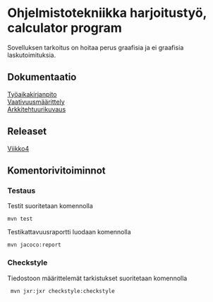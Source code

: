 # Ohjelmistotekniikka harjoitustyö, calculator program
Sovelluksen tarkoitus on hoitaa perus graafisia ja ei graafisia laskutoimituksia.


## Dokumentaatio
[Työaikakirjanpito](https://github.com/JaakkoRE/ot-harjoitustyo/blob/master/Laskin%20Sovellus/Dokumentaatio/Ty%C3%B6aikakirjanpito) <br>
[Vaativuusmäärittely](https://github.com/JaakkoRE/ot-harjoitustyo/blob/master/Laskin%20Sovellus/Dokumentaatio/Vaatimusm%C3%A4%C3%A4rittely.md) <br>
[Arkkitehtuurikuvaus](https://github.com/JaakkoRE/ot-harjoitustyo/blob/master/Laskin%20Sovellus/Dokumentaatio/arkkitehtuuri.md)
## Releaset
[Viikko4](https://github.com/JaakkoRE/ot-harjoitustyo/tree/master/Laskin%20Sovellus)
## Komentorivitoiminnot
### Testaus

Testit suoritetaan komennolla
```
mvn test
```
Testikattavuusraportti luodaan komennolla
```
mvn jacoco:report
```
### Checkstyle

Tiedostoon määrittelemät tarkistukset suoritetaan komennolla
```
 mvn jxr:jxr checkstyle:checkstyle
```
